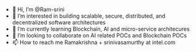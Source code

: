 - 👋 Hi, I’m @Ram-srini
- 👀 I’m interested in building scalable, secure, distributed, and decentralized software architectures
- 🌱 I’m currently learning Blockchain, AI and micro-service architecures
- 💞️ I’m looking to collaborate on AI related POCs and Blockchain POCs
- 📫 How to reach me Ramakrishna + srinivasamurthy at intel.com

<!---
Ram-srini/Ram-srini is a ✨ special ✨ repository because its `README.md` (this file) appears on your GitHub profile.
You can click the Preview link to take a look at your changes.
--->
